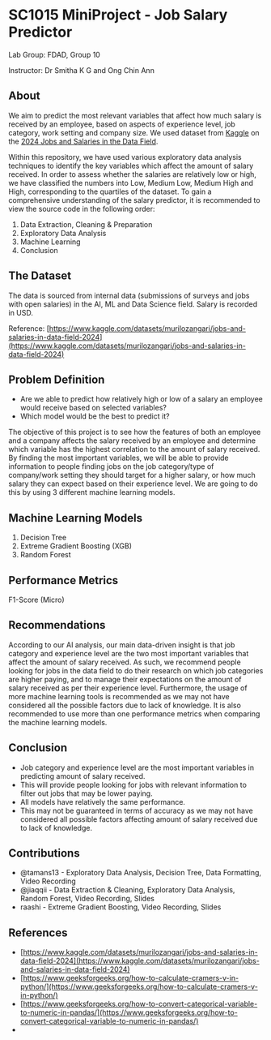 # SC1015 MiniProject - Job Salary Predictor
Lab Group: FDAD, Group 10

Instructor: Dr Smitha K G and Ong Chin Ann

## About
We aim to predict the most relevant variables that affect how much salary is received by an employee, based on aspects of experience level, job category, work setting and company size. We used dataset from [Kaggle](https://www.kaggle.com/) on the [2024 Jobs and Salaries in the Data Field](https://www.kaggle.com/datasets/murilozangari/jobs-and-salaries-in-data-field-2024).

Within this repository, we have used various exploratory data analysis techniques to identify the key variables which affect the amount of salary received. In order to assess whether the salaries are relatively low or high, we have classified the numbers into Low, Medium Low, Medium High and High, corresponding to the quartiles of the dataset. To gain a comprehensive understanding of the salary predictor, it is recommended to view the source code in the following order:

  1. Data Extraction, Cleaning & Preparation
  2. Exploratory Data Analysis
  3. Machine Learning
  4. Conclusion

## The Dataset
The data is sourced from internal data (submissions of surveys and jobs with open salaries) in the AI, ML and Data Science field. Salary is recorded in USD.

Reference: [https://www.kaggle.com/datasets/murilozangari/jobs-and-salaries-in-data-field-2024](https://www.kaggle.com/datasets/murilozangari/jobs-and-salaries-in-data-field-2024)

## Problem Definition
* Are we able to predict how relatively high or low of a salary an employee would receive based on selected variables?
* Which model would be the best to predict it?

The objective of this project is to see how the features of both an employee and a company affects the salary received by an employee and determine which variable has the highest correlation to the amount of salary received. By finding the most important variables, we will be able to provide information to people finding jobs on the job category/type of company/work setting they should target for a higher salary, or how much salary they can expect based on their experience level. We are going to do this by using 3 different machine learning models.

## Machine Learning Models
  1. Decision Tree
  2. Extreme Gradient Boosting (XGB)
  3. Random Forest

## Performance Metrics
F1-Score (Micro)

## Recommendations
According to our AI analysis, our main data-driven insight is that job category and experience level are the two most important variables that affect the amount of salary received. As such, we recommend people looking for jobs in the data field to do their research on which job categories are higher paying, and to manage their expectations on the amount of salary received as per their experience level. Furthermore, the usage of more machine learning tools is recommended as we may not have considered all the possible factors due to lack of knowledge. It is also recommended to use more than one performance metrics when comparing the machine learning models.

## Conclusion
* Job category and experience level are the most important variables in predicting amount of salary received.
* This will provide people looking for jobs with relevant information to filter out jobs that may be lower paying.
* All models have relatively the same performance.
* This may not be guaranteed in terms of accuracy as we may not have considered all possible factors affecting amount of salary received due to lack of knowledge.

## Contributions
* @tamans13 - Exploratory Data Analysis, Decision Tree, Data Formatting, Video Recording
* @jiaqqii - Data Extraction & Cleaning, Exploratory Data Analysis, Random Forest, Video Recording, Slides
* raashi - Extreme Gradient Boosting, Video Recording, Slides

## References
* [https://www.kaggle.com/datasets/murilozangari/jobs-and-salaries-in-data-field-2024](https://www.kaggle.com/datasets/murilozangari/jobs-and-salaries-in-data-field-2024)
* [https://www.geeksforgeeks.org/how-to-calculate-cramers-v-in-python/](https://www.geeksforgeeks.org/how-to-calculate-cramers-v-in-python/)
* [https://www.geeksforgeeks.org/how-to-convert-categorical-variable-to-numeric-in-pandas/](https://www.geeksforgeeks.org/how-to-convert-categorical-variable-to-numeric-in-pandas/)
* 
